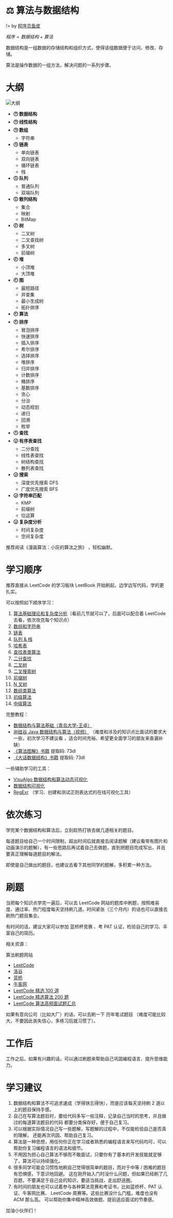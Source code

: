 # 
# ⚖️ 算法与数据结构

!> by [程序员鱼皮](https://space.bilibili.com/12890453)


$程序 = 数据结构 + 算法$

数据结构是一组数据的存储结构和组织方式，使得该组数据便于访问、修改、存储。

算法是操作数据的一组方法，解决问题的一系列步骤。


# 大纲

![大纲](https://cdn.gxmnzl.xyz/img/ADS0001.png)


* **🕐 数据结构**
* **🕑 线性结构**
* **🕒 数组**
  - 字符串
* **🕓 链表**
    - 单向链表
    - 双向链表
  - 循环链表
  - 栈
* **🕔 队列**
    - 普通队列
  - 双端队列
* **🕕 散列结构**
    - 集合
    - 映射
  - BitMap
* **🕖 树**
  - 二叉树
  - 二叉查找树
  - 多叉树
  - 前缀树
* **🕗 堆**
    - 小顶堆
  - 大顶堆
* **🕘 图**
    - 最短路径
    - 并查集
    - 最小生成树
  - 拓扑排序
* **🕙 算法**
* **🕚 排序**
    - 冒泡排序
    - 快速排序
    - 插入排序
    - 希尔排序
    - 选择排序
    - 堆排序
    - 归并排序
    - 计数排序
    - 桶排序
  - 基数排序
  - 贪心
  - 分治
  - 动态规划
  - 递归
  - 回溯
  - 枚举
* **🕛 查找**
* **🕜 有序表查找**
    - 二分查找
    - 线性表查找
    - 树结构查找
  - 散列表查找
* **🕝 搜索**
    - 深度优先搜索 DFS
  - 广度优先搜索 BFS
* **🕞 字符串匹配**
    - KMP
  - 前缀树
  - 位运算
* **🕟 复杂度分析**
  - 时间复杂度
  - 空间复杂度


推荐阅读《漫画算法：小灰的算法之旅》 ，轻松幽默。

# 学习顺序

推荐直接从 LeetCode 的学习板块 LeetBook 开始刷起，边学边写代码，学的更扎实。


可以按照如下顺序学习：

1. [算法基础理论和复杂度分析](https://www.bilibili.com/video/BV1nJ411V7bd)（看前几节就可以了，后面可以配合着 LeetCode 去看，依次攻克每个知识点）
2. [数组和字符串](https://leetcode-cn.com/leetbook/detail/array-and-string/)
3. [链表](https://leetcode-cn.com/leetbook/detail/linked-list/)
4. [队列 & 栈](https://leetcode-cn.com/leetbook/detail/queue-stack/)
5. [哈希表](https://leetcode-cn.com/leetbook/detail/hash-table/)
6. [查找表类算法](https://leetcode-cn.com/leetbook/detail/all-about-lockup-table/)
7. [二分查找](https://leetcode-cn.com/leetbook/detail/binary-search/)
8. [二叉树](https://leetcode-cn.com/leetbook/detail/data-structure-binary-tree/)
9. [二叉搜索树](https://leetcode-cn.com/leetbook/detail/introduction-to-data-structure-binary-search-tree/)
10. [前缀树](https://leetcode-cn.com/leetbook/detail/trie/)
11. [N 叉树](https://leetcode-cn.com/leetbook/detail/n-ary-tree/)
12. [数组类算法](https://leetcode-cn.com/leetbook/detail/all-about-array/)
13. [初级算法](https://leetcode-cn.com/leetbook/detail/top-interview-questions-easy/)
14. [中级算法](https://leetcode-cn.com/leetbook/detail/top-interview-questions-medium/)


完整教程：

- [数据结构与算法基础（青岛大学-王卓）](https://www.bilibili.com/video/BV1nJ411V7bd)
- [尚硅谷 Java 数据结构与算法（视频）](https://www.bilibili.com/video/BV1E4411H73v) （难度和涉及的知识点比面试的要求大一些，初次学习不建议看 ，适合时间充裕、希望更全面学习的朋友来查漏补缺）
- [《算法图解》书籍](https://www.aliyundrive.com/s/MFSC8TP7ANB) 提取码: 73dl
- [《大话数据结构》书籍](https://www.aliyundrive.com/s/MFSC8TP7ANB) 提取码: 73dl


一些辅助学习的工具：

- [VisuAlgo 数据结构和算法动态可视化](https://visualgo.net/zh)
- [数据结构可视化](https://www.cs.usfca.edu/~galles/visualization/Algorithms.html)
- [RegExr](https://www.code-nav.cn/rd/?rid=79550af2601114e9012110711798772b) （学习、创建和测试正则表达式的在线可视化工具）


# 依次练习

学完某个数据结构和算法后，立刻趁热打铁去做几道相关的题目。

每道题目给自己一个时间限制，超出时间后就直接去阅读题解（建议看带有图片和动画演示的题解），有一些思路后再试着自己去做题，直到把题目完成写出，并且要真正理解每道题目的解法。

即使是自己做出的题目，也建议去看下其他同学的题解，多积累一种方法。


# 刷题

当把每个知识点学完一遍后，可以去 LeetCode 网站的题库中刷题，按照难易度、通过率、热门程度每天坚持刷几道。时间紧张（三个月内）的话也可以直接去刷热门题目集合。

有时间的话，建议大家可以参加 蓝桥杯竞赛 、考 PAT 认证，检验自己的学习、丰富自己的简历。



相关资源：

算法刷题网站
- [LeetCode](https://leetcode-cn.com/)
- [洛谷](https://www.luogu.com.cn/)
- [蓝桥](https://lx.lanqiao.cn/)
- [牛客网](https://www.nowcoder.com/exam/oj)
- [LeetCode 精选 100 道](https://leetcode-cn.com/problem-list/2cktkvj/)
- [LeetCode 精选算法 200 题](https://leetcode-cn.com/problem-list/qg88wci/)
- [LeetCode 算法高频面试题汇总](https://leetcode-cn.com/leetbook/detail/top-interview-questions/)


如果有意向公司（比如大厂）的话，可以去刷一下 历年笔试题目 （难度可能比较大，不要因此丧失信心，多练习后就习惯了）。


# 工作后

工作之后，如果有兴趣的话，可以通过刷题来帮助自己巩固编程语言、提升思维能力。


# 学习建议

1. 数据结构和算法不可追求速成（学得快忘得快），而是应该每天坚持刷 2 道以上的题目保持手感。
2. 自己在写算法题目时，要给代码多写一些注释，记录自己当时的思考，并且做过的每道算法题目的代码
   都要分类保存好，便于自己复习。
3. 可以根据实际情况自己写一些题解，写题解的过程中，不仅能检验自己是否真的理解，
   还能再次巩固、帮助自己复习。
4. 算法是一种思想，用任何你正在学习或者熟悉的编程语言来写代码均可，可以帮助你复习编程语言的语法和细节。
5. 不用因为担心自己算法不够而不敢面试，只要你有了基本的开发技能就足够了，算法可以持续强化。
6. 很多同学可能会习惯性地刷自己觉得很简单的题目，而对于中等 / 困难的题目有恐惧感，下意识地回避。
   这在刚开始入门时没什么问题，但如果已经刷了几百题，不要满足于自己会的知识，要适当挑战，走出舒适圈。
7. 有时间的朋友也可以试着参与各种算法竞赛和考证书，比如蓝桥杯、PAT 认证、牛客网比赛、
   LeetCode 周赛等。这些比赛没什么门槛，难度也没有 ACM 那么高。
   可以帮助你集中精神高效做题、提前适应面试的节奏感。


加油小伙伴们！










